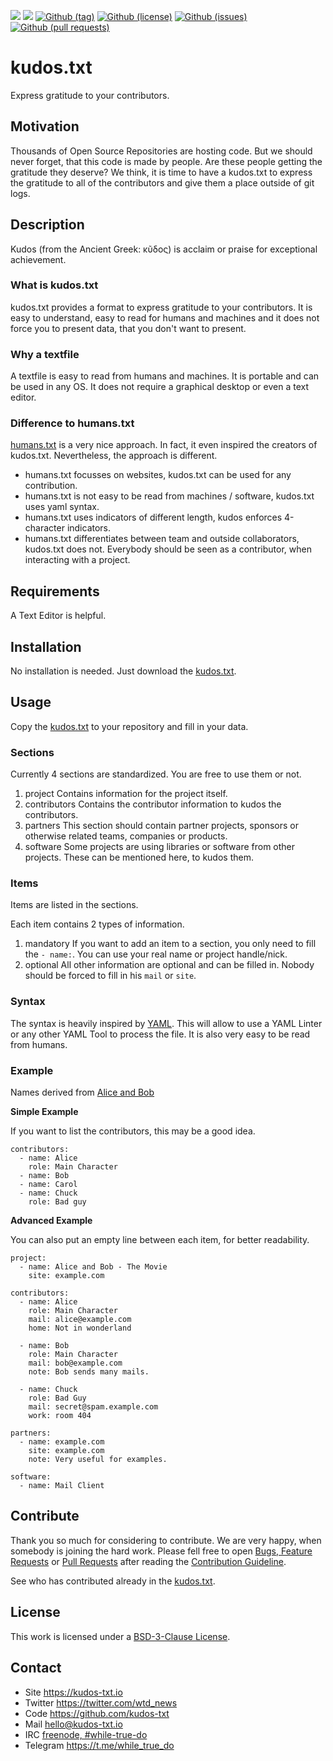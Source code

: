 <!--
name: README.md
description: This file contains important information for the repository.
author: kudos-txt.io
contact: hello@kudos-txt.io
license: BSD-3-Clause
-->

<!-- github shields -->
![](https://img.shields.io/github/license/kudos-txt/kudos.txt.svg?style=flat)
![](https://img.shields.io/github/issues/kudos-txt/kudos.txt.svg?style=flat)
[![Github (tag)](https://img.shields.io/github/tag/kudos-txt/kudos.txt.svg)](https://github.com/kudos-txt/kudos.txt/tags)
[![Github (license)](https://img.shields.io/github/license/kudos-txt/kudos.txt.svg)](https://github.com/kudos-txt/kudos.txt/blob/master/LICENSE)
[![Github (issues)](https://img.shields.io/github/issues/kudos-txt/kudos.txt.svg)](https://github.com/kudos-txt/kudos.txt/issues)
[![Github (pull requests)](https://img.shields.io/github/issues-pr/kudos-txt/kudos.txt.svg)](https://github.com/kudos-txt/kudos.txt/pulls)

# kudos.txt

Express gratitude to your contributors.

## Motivation

Thousands of Open Source Repositories are hosting code. But we should never
forget, that this code is made by people. Are these people getting the gratitude
they deserve? We think, it is time to have a kudos.txt to express the gratitude
to all of the contributors and give them a place outside of git logs.

## Description

Kudos (from the Ancient Greek: κῦδος) is acclaim or praise for exceptional
achievement.

### What is kudos.txt

kudos.txt provides a format to express gratitude to your contributors. It is
easy to understand, easy to read for humans and machines and it does not force
you to present data, that you don't want to present.

### Why a textfile

A textfile is easy to read from humans and machines. It is portable and can
be used in any OS. It does not require a graphical desktop or even a text editor.

### Difference to humans.txt

[humans.txt](humanstxt.org) is a very nice approach. In fact, it even inspired
the creators of kudos.txt. Nevertheless, the approach is different.

-   humans.txt focusses on websites, kudos.txt can be used for any contribution.
-   humans.txt is not easy to be read from machines / software, kudos.txt uses
    yaml syntax.
-   humans.txt uses indicators of different length, kudos enforces 4-character
    indicators.
-   humans.txt differentiates between team and outside collaborators, kudos.txt
    does not. Everybody should be seen as a contributor, when interacting with
    a project.

## Requirements

A Text Editor is helpful.

## Installation

No installation is needed. Just download the [kudos.txt](./src/kudos.txt).

## Usage

Copy the [kudos.txt](./src/kudos.txt) to your repository and fill in your data.

### Sections

Currently 4 sections are standardized. You are free to use them or not.

1.  project
    Contains information for the project itself.
2.  contributors
    Contains the contributor information to kudos the contributors.
3.  partners
    This section should contain partner projects, sponsors or otherwise related
    teams, companies or products.
4.  software
    Some projects are using libraries or software from other projects.
    These can be mentioned here, to kudos them.

### Items

Items are listed in the sections.

Each item contains 2 types of information.

1.  mandatory
    If you want to add an item to a section, you only need to fill the `- name:`.
    You can use your real name or project handle/nick.
2.  optional
    All other information are optional and can be filled in. Nobody should be
    forced to fill in his `mail` or `site`.

### Syntax

The syntax is heavily inspired by [YAML](https://yaml.org). This will allow
to use a YAML Linter or any other YAML Tool to process the file. It is also
very easy to be read from humans.

### Example

Names derived from [Alice and Bob](https://en.wikipedia.org/wiki/Alice_and_Bob)

**Simple Example**

If you want to list the contributors, this may be a good idea.

```
contributors:
  - name: Alice
    role: Main Character
  - name: Bob
  - name: Carol
  - name: Chuck
    role: Bad guy
```

**Advanced Example**

You can also put an empty line between each item, for better readability.

```
project:
  - name: Alice and Bob - The Movie
    site: example.com

contributors:
  - name: Alice
    role: Main Character
    mail: alice@example.com
    home: Not in wonderland

  - name: Bob
    role: Main Character
    mail: bob@example.com
    note: Bob sends many mails.

  - name: Chuck
    role: Bad Guy
    mail: secret@spam.example.com
    work: room 404

partners:
  - name: example.com
    site: example.com
    note: Very useful for examples.

software:
  - name: Mail Client
```

## Contribute

Thank you so much for considering to contribute. We are very happy, when somebody
is joining the hard work. Please fell free to open
[Bugs, Feature Requests](https://github.com/kudos-txt/kudos.txt/issues)
or [Pull Requests](https://github.com/kudos-txt/kudos.txt/pulls) after
reading the [Contribution Guideline](https://github.com/while-true-do/doc-library/blob/master/docs/CONTRIBUTING.md).

See who has contributed already in the [kudos.txt](./kudos.txt).

## License

This work is licensed under a [BSD-3-Clause License](https://opensource.org/licenses/BSD-3-Clause).

## Contact

-   Site <https://kudos-txt.io>
-   Twitter <https://twitter.com/wtd_news>
-   Code <https://github.com/kudos-txt>
-   Mail [hello@kudos-txt.io](mailto:hello@kudos-txt.io)
-   IRC [freenode, #while-true-do](https://webchat.freenode.net/?channels=while-true-do)
-   Telegram <https://t.me/while_true_do>
